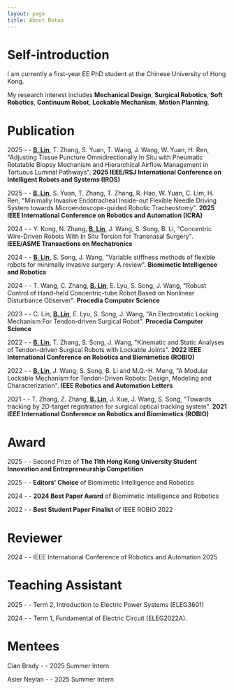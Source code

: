 ```yaml
---
layout: page
title: About Botao
---
```

# Self-introduction
I am currently a first-year EE PhD student at the Chinese University of Hong Kong.

My research interest includes **Mechanical Design**, **Surgical Robotics**, **Soft Robotics**, **Continuum Robot**, **Lockable Mechanism**, **Motion Planning**.

# Publication
2025 \- \- **<u>B. Lin</u>**, T. Zhang, S. Yuan, T. Wang, J. Wang, W. Yuan, H. Ren, "Adjusting Tissue Puncture Omnidirectionally In Situ with Pneumatic Rotatable Biopsy Mechanism and Hierarchical Airflow Management in Tortuous Luminal Pathways". **2025 IEEE/RSJ International Conference on Intelligent Robots and Systems (IROS)**

2025 \- \- **<u>B. Lin</u>**, S. Yuan, T. Zhang, T. Zhang, R. Hao, W. Yuan, C. Lim, H. Ren, "Minimally Invasive Endotracheal Inside-out Flexible Needle Driving System towards Microendoscope-guided Robotic Tracheostomy". **2025 IEEE International Conference on Robotics and Automation (ICRA)**

2024 \- \- Y. Kong, N. Zhang, **<u>B. Lin</u>**, J. Wang, S. Song, B. Li, "Concentric Wire-Driven Robots With In Situ Torsion for Transnasal Surgery". **IEEE/ASME Transactions on Mechatronics**

2024 \- \- **<u>B. Lin</u>**, S. Song, J. Wang, "Variable stiffness methods of flexible robots for minimally invasive surgery: A review". **Biomimetic Intelligence and Robotics**

2024 \- \- T. Wang, C. Zhang, **<u>B. Lin</u>**, E. Lyu, S. Song, J. Wang, "Robust Control of Hand-held Concentric-tube Robot Based on Nonlinear Disturbance Observer". **Procedia Computer Science**

2023 \- \- C. Lin, **<u>B. Lin</u>**, E. Lyu, S. Song, J. Wang, "An Electrostatic Locking Mechanism For Tendon-driven Surgical Robot". **Procedia Computer Science**

2022 \- \- **<u>B. Lin</u>**, T. Zhang, S. Song, J. Wang, "Kinematic and Static Analyses of Tendon-driven Surgical Robots with Lockable Joints". **2022 IEEE International Conference on Robotics and Biomimetics (ROBIO)**

2022 \- \- **<u>B. Lin</u>**, J. Wang, S. Song, B. Li and M.Q.-H. Meng, "A Modular Lockable Mechanism for Tendon-Driven Robots: Design, Modeling and Characterization". **IEEE Robotics and Automation Letters**

2021 \- \- T. Zhang, Z. Zhang, **<u>B. Lin</u>**, J. Xue, J. Wang, S. Song, "Towards tracking by 2D-target registration for surgical optical tracking system". **2021 IEEE International Conference on Robotics and Biomimetics (ROBIO)**

# Award
2025 \- \- Second Prize of **The 11th Hong Kong University Student Innovation and Entrepreneurship Competition** 

2025 \- \- **Editors' Choice** of Biomimetic Intelligence and Robotics

2024 \- \- **2024 Best Paper Award** of Biomimetic Intelligence and Robotics

2022 \- \- **Best Student Paper Finalist** of IEEE ROBIO 2022 

# Reviewer
2024 \- \- IEEE International Conference of Robotics and Automation 2025

# Teaching Assistant
2025 \- \- Term 2, Introduction to Electric Power Systems (ELEG3601)

2024 \- \- Term 1, Fundamental of Electric Circuit (ELEG2022A).

# Mentees
Cian Brady \- \- 2025 Summer Intern

Asier Neylan \- \- 2025 Summer Intern

